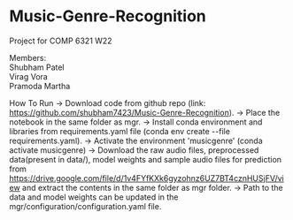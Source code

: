 # Music-Genre-Recognition <br>
Project for COMP 6321 W22 <br>

Members: <br>
Shubham Patel <br>
Virag Vora <br>
Pramoda Martha <br>

How To Run
-> Download code from github repo (link: https://github.com/shubham7423/Music-Genre-Recognition).
-> Place the notebook in the same folder as mgr.
-> Install conda environment and libraries from requirements.yaml file (conda env create --file requirements.yaml).
-> Activate the environment 'musicgenre' (conda activate musicgenre) 
-> Download the raw audio files, preprocessed data(present in data/), model weights and sample audio files for prediction from https://drive.google.com/file/d/1v4FYfKXk6gyzohnz6UZ7BT4cznHUSjFV/view and extract the contents in the same folder as mgr folder.
-> Path to the data and model weights can be updated in the mgr/configuration/configuration.yaml file.
